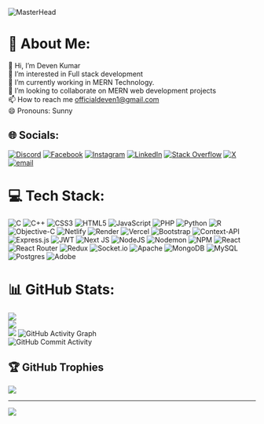 ![MasterHead](https://media3.giphy.com/media/v1.Y2lkPTc5MGI3NjExcjRheDFqazdkYThkbXZ4OGFoeWd3ZTRyNmhsNGFzc3BmazFpYTZqeCZlcD12MV9pbnRlcm5hbF9naWZfYnlfaWQmY3Q9Zw/vrJbsF0hf9bWMjOUvc/giphy.gif)
# 💫 About Me:
👋 Hi, I’m Deven Kumar<br>👀 I’m interested in Full stack development<br>🌱 I’m currently working in MERN Technology.<br>💞️ I’m looking to collaborate on MERN web development projects<br>📫 How to reach me officialdeven1@gmail.com<br>😄 Pronouns: Sunny<br>


## 🌐 Socials:
[![Discord](https://img.shields.io/badge/Discord-%237289DA.svg?logo=discord&logoColor=white)](https://discord.gg/devenkumar18) [![Facebook](https://img.shields.io/badge/Facebook-%231877F2.svg?logo=Facebook&logoColor=white)](https://facebook.com/alivesunny) [![Instagram](https://img.shields.io/badge/Instagram-%23E4405F.svg?logo=Instagram&logoColor=white)](https://instagram.com/dev_deven18) [![LinkedIn](https://img.shields.io/badge/LinkedIn-%230077B5.svg?logo=linkedin&logoColor=white)](https://linkedin.com/in/deven-kumar-chaurasia) [![Stack Overflow](https://img.shields.io/badge/-Stackoverflow-FE7A16?logo=stack-overflow&logoColor=white)](https://stackoverflow.com/users/deven-kumar) [![X](https://img.shields.io/badge/X-black.svg?logo=X&logoColor=white)](https://x.com/devenkumar) [![email](https://img.shields.io/badge/Email-D14836?logo=gmail&logoColor=white)](mailto:officialdeven1@gmail.com) 

# 💻 Tech Stack:
![C](https://img.shields.io/badge/c-%2300599C.svg?style=flat&logo=c&logoColor=white) ![C++](https://img.shields.io/badge/c++-%2300599C.svg?style=flat&logo=c%2B%2B&logoColor=white) ![CSS3](https://img.shields.io/badge/css3-%231572B6.svg?style=flat&logo=css3&logoColor=white) ![HTML5](https://img.shields.io/badge/html5-%23E34F26.svg?style=flat&logo=html5&logoColor=white) ![JavaScript](https://img.shields.io/badge/javascript-%23323330.svg?style=flat&logo=javascript&logoColor=%23F7DF1E) ![PHP](https://img.shields.io/badge/php-%23777BB4.svg?style=flat&logo=php&logoColor=white) ![Python](https://img.shields.io/badge/python-3670A0?style=flat&logo=python&logoColor=ffdd54) ![R](https://img.shields.io/badge/r-%23276DC3.svg?style=flat&logo=r&logoColor=white) ![Objective-C](https://img.shields.io/badge/OBJECTIVE--C-%233A95E3.svg?style=flat&logo=apple&logoColor=white) ![Netlify](https://img.shields.io/badge/netlify-%23000000.svg?style=flat&logo=netlify&logoColor=#00C7B7) ![Render](https://img.shields.io/badge/Render-%46E3B7.svg?style=flat&logo=render&logoColor=white) ![Vercel](https://img.shields.io/badge/vercel-%23000000.svg?style=flat&logo=vercel&logoColor=white) ![Bootstrap](https://img.shields.io/badge/bootstrap-%238511FA.svg?style=flat&logo=bootstrap&logoColor=white) ![Context-API](https://img.shields.io/badge/Context--Api-000000?style=flat&logo=react) ![Express.js](https://img.shields.io/badge/express.js-%23404d59.svg?style=flat&logo=express&logoColor=%2361DAFB) ![JWT](https://img.shields.io/badge/JWT-black?style=flat&logo=JSON%20web%20tokens) ![Next JS](https://img.shields.io/badge/Next-black?style=flat&logo=next.js&logoColor=white) ![NodeJS](https://img.shields.io/badge/node.js-6DA55F?style=flat&logo=node.js&logoColor=white) ![Nodemon](https://img.shields.io/badge/NODEMON-%23323330.svg?style=flat&logo=nodemon&logoColor=%BBDEAD) ![NPM](https://img.shields.io/badge/NPM-%23CB3837.svg?style=flat&logo=npm&logoColor=white) ![React](https://img.shields.io/badge/react-%2320232a.svg?style=flat&logo=react&logoColor=%2361DAFB) ![React Router](https://img.shields.io/badge/React_Router-CA4245?style=flat&logo=react-router&logoColor=white) ![Redux](https://img.shields.io/badge/redux-%23593d88.svg?style=flat&logo=redux&logoColor=white) ![Socket.io](https://img.shields.io/badge/Socket.io-black?style=flat&logo=socket.io&badgeColor=010101) ![Apache](https://img.shields.io/badge/apache-%23D42029.svg?style=flat&logo=apache&logoColor=white) ![MongoDB](https://img.shields.io/badge/MongoDB-%234ea94b.svg?style=flat&logo=mongodb&logoColor=white) ![MySQL](https://img.shields.io/badge/mysql-4479A1.svg?style=flat&logo=mysql&logoColor=white) ![Postgres](https://img.shields.io/badge/postgres-%23316192.svg?style=flat&logo=postgresql&logoColor=white) ![Adobe](https://img.shields.io/badge/adobe-%23FF0000.svg?style=flat&logo=adobe&logoColor=white)
# 📊 GitHub Stats:
![](https://github-readme-stats.vercel.app/api?username=devenkumar1&theme=dark&hide_border=false&include_all_commits=true&count_private=true)<br/>
![](https://github-readme-streak-stats.herokuapp.com/?user=devenkumar1&theme=dark&hide_border=false)<br/>
![](https://github-readme-stats.vercel.app/api/top-langs/?username=devenkumar1&theme=dark&hide_border=false&include_all_commits=true&count_private=true&layout=compact)
![GitHub Activity Graph](https://github-readme-activity-graph.vercel.app/graph?username=devenkumar1&theme=react-dark)  
![GitHub Commit Activity](https://github-profile-summary-cards.vercel.app/api/cards/productive-time?username=devenkumar1&theme=github_dark)  

## 🏆 GitHub Trophies
![](https://github-profile-trophy.vercel.app/?username=devenkumar1&theme=radical&no-frame=false&no-bg=false&margin-w=4)

---
[![](https://visitcount.itsvg.in/api?id=devenkumar1&icon=0&color=0)](https://visitcount.itsvg.in)

<!-- Proudly created with GPRM ( https://gprm.itsvg.in ) -->
